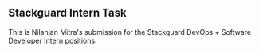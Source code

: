 ## Stackguard Intern Task

This is Nilanjan Mitra's submission for the Stackguard DevOps + Software Developer Intern positions.
